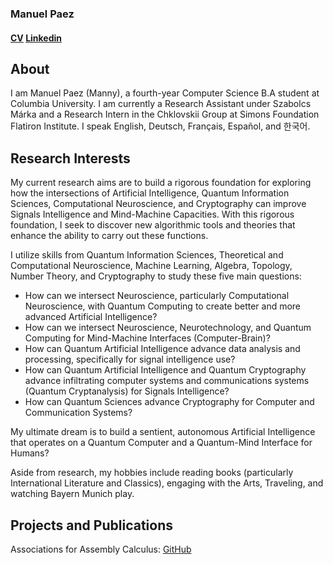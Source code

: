 ### Manuel Paez
#### [CV](https://mannypaeza.github.io/Resume_ManuelPaez.pdf) [Linkedin](https://www.linkedin.com/in/manuelpaeza/) 

About
------

I am Manuel Paez (Manny), a fourth-year Computer Science B.A student at Columbia University. I am currently a Research Assistant under Szabolcs Márka and a
Research Intern in the Chklovskii Group at Simons Foundation Flatiron Institute. I speak English, Deutsch, Français, Español, and 한국어. 

Research Interests
------
 
My current research aims are to build a rigorous foundation for exploring how the intersections of Artificial Intelligence, Quantum Information Sciences, Computational Neuroscience, and Cryptography can improve Signals Intelligence and Mind-Machine Capacities. With this rigorous foundation, I seek to discover new algorithmic tools and theories that enhance the ability to carry out these functions.
 
I utilize skills from Quantum Information Sciences, Theoretical and Computational Neuroscience, Machine Learning, Algebra, Topology, Number Theory, and Cryptography to study these five main questions:
* How can we intersect Neuroscience, particularly Computational Neuroscience, with Quantum Computing to create better and more advanced Artificial Intelligence?
* How can we intersect Neuroscience, Neurotechnology, and Quantum Computing for Mind-Machine Interfaces (Computer-Brain)?
* How can Quantum Artificial Intelligence advance data analysis and processing, specifically for signal intelligence use?
* How can Quantum Artificial Intelligence and Quantum Cryptography advance infiltrating computer systems and communications systems (Quantum Cryptanalysis) for Signals Intelligence?
* How can Quantum Sciences advance Cryptography for Computer and Communication Systems?
 
My ultimate dream is to build a sentient, autonomous Artificial Intelligence that operates on a Quantum Computer and a Quantum-Mind Interface for Humans?

Aside from research, my hobbies include reading books (particularly International Literature and Classics), engaging with the Arts, Traveling, and watching Bayern Munich play. 

Projects and Publications
------

Associations for Assembly Calculus: [GitHub](https://github.com/mannypaeza/assemblies)
